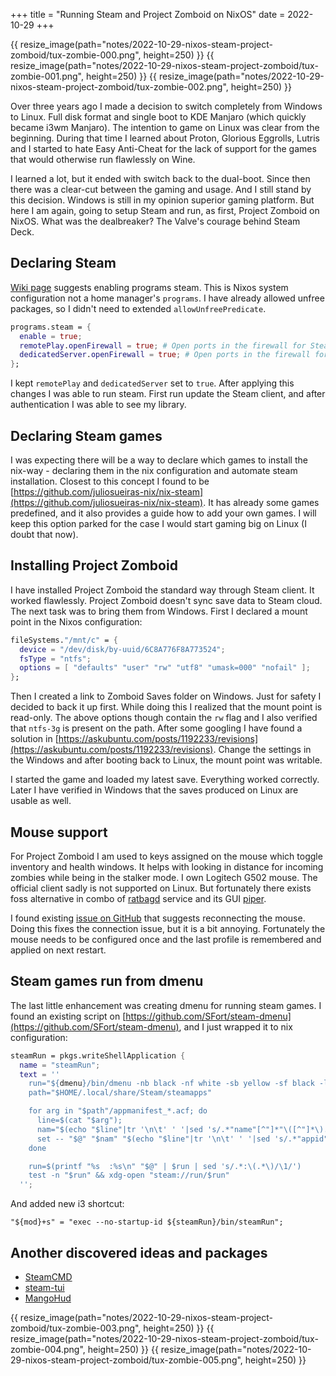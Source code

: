 +++
title = "Running Steam and Project Zomboid on NixOS"
date = 2022-10-29
+++

{{ resize_image(path="notes/2022-10-29-nixos-steam-project-zomboid/tux-zombie-000.png", height=250) }}
{{ resize_image(path="notes/2022-10-29-nixos-steam-project-zomboid/tux-zombie-001.png", height=250) }}
{{ resize_image(path="notes/2022-10-29-nixos-steam-project-zomboid/tux-zombie-002.png", height=250) }}

Over three years ago I made a decision to switch completely from Windows to
Linux. Full disk format and single boot to KDE Manjaro (which quickly became
i3wm Manjaro). The intention to game on Linux was clear from the beginning.
During that time I learned about Proton, Glorious Eggrolls, Lutris and I started
to hate Easy Anti-Cheat for the lack of support for the games that would
otherwise run flawlessly on Wine.

I learned a lot, but it ended with switch back to the dual-boot. Since then
there was a clear-cut between the gaming and usage. And I still stand by this
decision. Windows is still in my opinion superior gaming platform. But here I am
again, going to setup Steam and run, as first, Project Zomboid on NixOS. What
was the dealbreaker? The Valve's courage behind Steam Deck.

## Declaring Steam

[Wiki page](https://nixos.wiki/wiki/Steam) suggests enabling programs steam.
This is Nixos system configuration not a home manager's `programs`. I have
already allowed unfree packages, so I didn't need to extended
`allowUnfreePredicate`.

```nix
programs.steam = {
  enable = true;
  remotePlay.openFirewall = true; # Open ports in the firewall for Steam Remote Play
  dedicatedServer.openFirewall = true; # Open ports in the firewall for Source Dedicated Server
};
```

I kept `remotePlay` and `dedicatedServer` set to `true`. After applying this
changes I was able to run steam. First run update the Steam client, and after
authentication I was able to see my library.

## Declaring Steam games

I was expecting there will be a way to declare which games to install the
nix-way - declaring them in the nix configuration and automate steam
installation. Closest to this concept I found to be
[https://github.com/juliosueiras-nix/nix-steam](https://github.com/juliosueiras-nix/nix-steam).
It has already some games predefined, and it also provides a guide how to add
your own games. I will keep this option parked for the case I would start gaming
big on Linux (I doubt that now).

## Installing Project Zomboid

I have installed Project Zomboid the standard way through Steam client. It
worked flawlessly. Project Zomboid doesn't sync save data to Steam cloud. The
next task was to bring them from Windows. First I declared a mount point in the
Nixos configuration:

```nix
fileSystems."/mnt/c" = {
  device = "/dev/disk/by-uuid/6C8A776F8A773524";
  fsType = "ntfs";
  options = [ "defaults" "user" "rw" "utf8" "umask=000" "nofail" ];
};
```

Then I created a link to Zomboid Saves folder on Windows. Just for safety I
decided to back it up first. While doing this I realized that the mount point is
read-only. The above options though contain the `rw` flag and I also verified
that `ntfs-3g` is present on the path. After some googling I have found a
solution in
[https://askubuntu.com/posts/1192233/revisions](https://askubuntu.com/posts/1192233/revisions).
Change the settings in the Windows and after booting back to Linux, the mount
point was writable.

I started the game and loaded my latest save. Everything worked correctly. Later
I have verified in Windows that the saves produced on Linux are usable as well.

## Mouse support

For Project Zomboid I am used to keys assigned on the mouse which toggle
inventory and health windows. It helps with looking in distance for incoming
zombies while being in the stalker mode. I own Logitech G502 mouse. The official
client sadly is not supported on Linux. But fortunately there exists foss
alternative in combo of [ratbagd](https://github.com/libratbag/libratbag)
service and its GUI [piper](https://github.com/libratbag/piper).

I found existing
[issue on GitHub](https://github.com/libratbag/piper/issues/752) that suggests
reconnecting the mouse. Doing this fixes the connection issue, but it is a bit
annoying. Fortunately the mouse needs to be configured once and the last profile
is remembered and applied on next restart.

## Steam games run from dmenu

The last little enhancement was creating dmenu for running steam games. I found
an existing script on
[https://github.com/SFort/steam-dmenu](https://github.com/SFort/steam-dmenu),
and I just wrapped it to nix configuration:

```nix
steamRun = pkgs.writeShellApplication {
  name = "steamRun";
  text = ''
    run="${dmenu}/bin/dmenu -nb black -nf white -sb yellow -sf black -l 20 -c"
    path="$HOME/.local/share/Steam/steamapps"

    for arg in "$path"/appmanifest_*.acf; do
      line=$(cat "$arg");
      nam="$(echo "$line"|tr '\n\t' ' '|sed 's/.*"name"[^"]*"\([^"]*\).*/\1/'|tr ' ' '_')"
      set -- "$@" "$nam" "$(echo "$line"|tr '\n\t' ' '|sed 's/.*"appid"[^"]*"\([^"]*\).*/\1/')"
    done

    run=$(printf "%s  :%s\n" "$@" | $run | sed 's/.*:\(.*\)/\1/')
    test -n "$run" && xdg-open "steam://run/$run"
  '';
```

And added new i3 shortcut:

```
"${mod}+s" = "exec --no-startup-id ${steamRun}/bin/steamRun";
```

## Another discovered ideas and packages

- [SteamCMD](https://developer.valvesoftware.com/wiki/SteamCMD)
- [steam-tui](https://github.com/dmadisetti/steam-tui)
- [MangoHud](https://github.com/flightlessmango/MangoHud)

{{ resize_image(path="notes/2022-10-29-nixos-steam-project-zomboid/tux-zombie-003.png", height=250) }}
{{ resize_image(path="notes/2022-10-29-nixos-steam-project-zomboid/tux-zombie-004.png", height=250) }}
{{ resize_image(path="notes/2022-10-29-nixos-steam-project-zomboid/tux-zombie-005.png", height=250) }}
